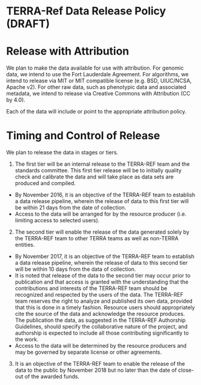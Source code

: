 # TERRA-Ref Data Release Policy (DRAFT)

# Release with Attribution

We plan to make the data available for use with attribution. For genomic data, we intend to use the Fort Lauderdale Agreement. For algorithms, we intend to release via MIT or MIT compatible license (e.g. BSD, UIUC/NCSA, Apache v2). For other raw data, such as phenotypic data and associated metadata, we intend to release via Creative Commons with Attribution (CC by 4.0).

Each of the data will include or point to the appropriate attribution policy.

# Timing and Control of Release

We plan to release the data in stages or tiers. 

1. The first tier will be an internal release to the TERRA-REF team and the standards committee. This first tier release will be to initially quality check and calibrate the data and will take place as data sets are produced and compiled. 
  * By November 2016, it is an objective of the TERRA-REF team to establish a data release pipeline, wherein the release of data to this first tier will be within 21 days from the date of collection. 
  * Access to the data will be arranged for by the resource producer (i.e. limiting access to selected users).

2. The second tier will enable the release of the data generated solely by the TERRA-REF team to other TERRA teams as well as non-TERRA entities. 
  * By November 2017, it is an objective of the TERRA-REF team to establish a data release pipeline, wherein the release of data to this second tier will be within 10 days from the data of collection.
  * It is noted that release of the data to the second tier may occur prior to publication and that access is granted with the understanding that the contributions and interests of the TERRA-REF team should be recognized and respected by the users of the data. The TERRA-REF team reserves the right to analyze and published its own data, provided that this is done in a timely fashion. Resource users should appropriately cite the source of the data and acknowledge the resource produces. The publication the data, as suggested in the TERRA-REF Authorship Guidelines, should specify the collaborative nature of the project, and authorship is expected to include all those contributing significantly to the work.
  * Access to the data will be determined by the resource producers and may be governed by separate license or other agreements.

3. It is an objective of the TERRA-REF team to enable the release of the data to the public by November 2018 but no later than the date of close-out of the awarded funds.
